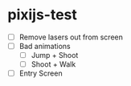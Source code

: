 # pixijs-test

- [ ] Remove lasers out from screen
- [ ] Bad animations
  - [ ] Jump + Shoot
  - [ ] Shoot + Walk
- [ ] Entry Screen

